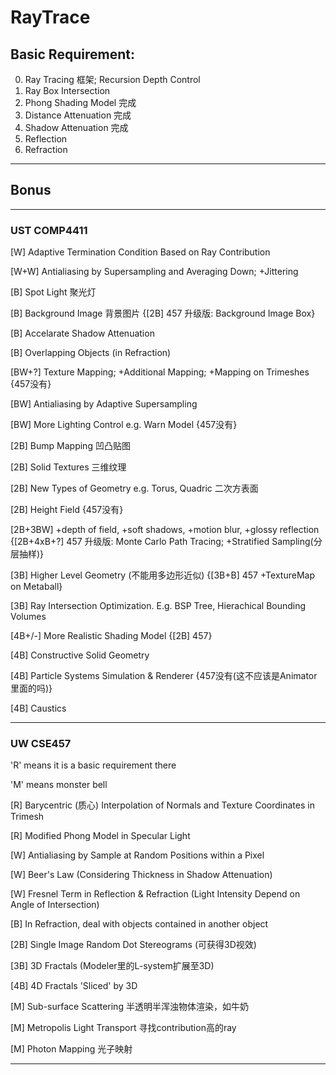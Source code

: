 # RayTrace

## Basic Requirement:

0. Ray Tracing 框架; Recursion Depth Control
1. Ray Box Intersection
2. Phong Shading Model 完成
3. Distance Attenuation 完成
4. Shadow Attenuation 完成
5. Reflection
6. Refraction

----------------------------------------------------------------------------

## Bonus

----------------------------------------------------------------------------

### UST COMP4411

[W] Adaptive Termination Condition Based on Ray Contribution

[W+W] Antialiasing by Supersampling and Averaging Down; +Jittering

[B] Spot Light 聚光灯

[B] Background Image 背景图片 {[2B] 457 升级版: Background Image Box}

[B] Accelarate Shadow Attenuation

[B] Overlapping Objects (in Refraction)

[BW+?] Texture Mapping; +Additional Mapping; +Mapping on Trimeshes {457没有}

[BW] Antialiasing by Adaptive Supersampling

[BW] More Lighting Control e.g. Warn Model {457没有}

[2B] Bump Mapping 凹凸贴图

[2B] Solid Textures 三维纹理

[2B] New Types of Geometry e.g. Torus, Quadric 二次方表面

[2B] Height Field {457没有}

[2B+3BW] +depth of field, +soft shadows, +motion blur, +glossy reflection {[2B+4xB+?] 457 升级版: Monte Carlo Path Tracing; +Stratified Sampling(分层抽样)}

[3B] Higher Level Geometry (不能用多边形近似) {[3B+B] 457 +TextureMap on Metaball}

[3B] Ray Intersection Optimization. E.g. BSP Tree, Hierachical Bounding Volumes

[4B+/-] More Realistic Shading Model {[2B] 457}

[4B] Constructive Solid Geometry

[4B] Particle Systems Simulation & Renderer {457没有(这不应该是Animator里面的吗)}

[4B] Caustics

----------------------------------------------------------------------------

### UW CSE457

'R' means it is a basic requirement there

'M' means monster bell

[R] Barycentric (质心) Interpolation of Normals and Texture Coordinates in Trimesh

[R] Modified Phong Model in Specular Light

[W] Antialiasing by Sample at Random Positions within a Pixel

[W] Beer's Law (Considering Thickness in Shadow Attenuation)

[W] Fresnel Term in Reflection & Refraction (Light Intensity Depend on Angle of Intersection)

[B] In Refraction, deal with objects contained in another object

[2B] Single Image Random Dot Stereograms (可获得3D视效)

[3B] 3D Fractals (Modeler里的L-system扩展至3D)

[4B] 4D Fractals 'Sliced' by 3D

[M] Sub-surface Scattering 半透明半浑浊物体渲染，如牛奶

[M] Metropolis Light Transport 寻找contribution高的ray

[M] Photon Mapping 光子映射

----------------------------------------------------------------------------
